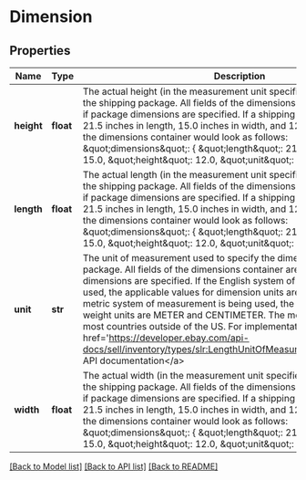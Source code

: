 # Dimension

## Properties
Name | Type | Description | Notes
------------ | ------------- | ------------- | -------------
**height** | **float** | The actual height (in the measurement unit specified in the unit field) of the shipping package. All fields of the dimensions container are required if package dimensions are specified. If a shipping package measured 21.5 inches in length, 15.0 inches in width, and 12.0 inches in height, the dimensions container would look as follows: &amp;quot;dimensions&amp;quot;: {  &amp;quot;length&amp;quot;: 21.5,  &amp;quot;width&amp;quot;: 15.0,  &amp;quot;height&amp;quot;: 12.0,  &amp;quot;unit&amp;quot;: &amp;quot;INCH&amp;quot;  } | [optional] 
**length** | **float** | The actual length (in the measurement unit specified in the unit field) of the shipping package. All fields of the dimensions container are required if package dimensions are specified. If a shipping package measured 21.5 inches in length, 15.0 inches in width, and 12.0 inches in height, the dimensions container would look as follows: &amp;quot;dimensions&amp;quot;: {  &amp;quot;length&amp;quot;: 21.5,  &amp;quot;width&amp;quot;: 15.0,  &amp;quot;height&amp;quot;: 12.0,  &amp;quot;unit&amp;quot;: &amp;quot;INCH&amp;quot;  } | [optional] 
**unit** | **str** | The unit of measurement used to specify the dimensions of a shipping package. All fields of the dimensions container are required if package dimensions are specified. If the English system of measurement is being used, the applicable values for dimension units are FEET and INCH. If the metric system of measurement is being used, the applicable values for weight units are METER and CENTIMETER. The metric system is used by most countries outside of the US. For implementation help, refer to &lt;a href&#x3D;&#x27;https://developer.ebay.com/api-docs/sell/inventory/types/slr:LengthUnitOfMeasureEnum&#x27;&gt;eBay API documentation&lt;/a&gt; | [optional] 
**width** | **float** | The actual width (in the measurement unit specified in the unit field) of the shipping package. All fields of the dimensions container are required if package dimensions are specified. If a shipping package measured 21.5 inches in length, 15.0 inches in width, and 12.0 inches in height, the dimensions container would look as follows: &amp;quot;dimensions&amp;quot;: {  &amp;quot;length&amp;quot;: 21.5,  &amp;quot;width&amp;quot;: 15.0,  &amp;quot;height&amp;quot;: 12.0,  &amp;quot;unit&amp;quot;: &amp;quot;INCH&amp;quot;  } | [optional] 

[[Back to Model list]](../README.md#documentation-for-models) [[Back to API list]](../README.md#documentation-for-api-endpoints) [[Back to README]](../README.md)

